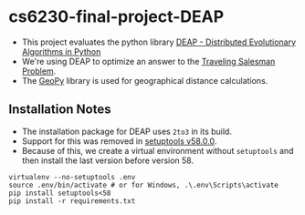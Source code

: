# cs6230-final-project-DEAP

* This project evaluates the python library [DEAP - Distributed Evolutionary Algorithms in Python](https://deap.readthedocs.io/en/master/) 
* We're using DEAP to optimize an answer to the [Traveling Salesman Problem](https://en.wikipedia.org/wiki/Travelling_salesman_problem).
* The [GeoPy](https://geopy.readthedocs.io/en/stable/#) library is used for geographical distance calculations.

## Installation Notes

* The installation package for DEAP uses `2to3` in its build.
* Support for this was removed in [setuptools v58.0.0](https://setuptools.pypa.io/en/latest/history.html#v58-0-0).
* Because of this, we create a virtual environment without `setuptools` and then install the last version before version 58.

```shell
virtualenv --no-setuptools .env
source .env/bin/activate # or for Windows, .\.env\Scripts\activate
pip install setuptools<58
pip install -r requirements.txt
```